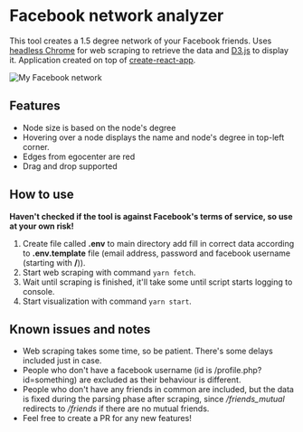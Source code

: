 # Facebook network analyzer
This tool creates a 1.5 degree network of your Facebook friends.
Uses [headless Chrome](https://github.com/GoogleChrome/puppeteer) for web scraping to retrieve the data and [D3.js](https://d3js.org/) to display it. Application created on top of [create-react-app](https://github.com/facebookincubator/create-react-app).

![My Facebook network](https://raw.githubusercontent.com/marinp1/fb-network-analyser/master/images/network.png "My Facebook Network")

## Features
* Node size is based on the node's degree
* Hovering over a node displays the name and node's degree in top-left corner.
* Edges from egocenter are red
* Drag and drop supported

## How to use

**Haven't checked if the tool is against Facebook's terms of service, so use at your own risk!**

1. Create file called **.env** to main directory add fill in correct data according to **.env.template** file (email address, password and facebook username (starting with **/**)).
2. Start web scraping with command `yarn fetch`.
3. Wait until scraping is finished, it'll take some until script starts logging to console.
4. Start visualization with command `yarn start`.

## Known issues and notes
* Web scraping takes some time, so be patient. There's some delays included just in case.
* People who don't have a facebook username (id is /profile.php?id=something) are excluded as their behaviour is different.
* People who don't have any friends in common are included, but the data is fixed during the parsing phase after scraping, since */friends_mutual* redirects to */friends* if there are no mutual friends.
* Feel free to create a PR for any new features!

